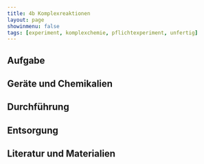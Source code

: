 ```yaml
---
title: 4b Komplexreaktionen
layout: page
showinmenu: false
tags: [experiment, komplexchemie, pflichtexperiment, unfertig]
---
```


## Aufgabe

## Geräte und Chemikalien

## Durchführung

## Entsorgung

## Literatur und Materialien
